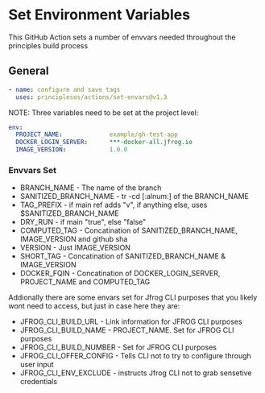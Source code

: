 # Set Environment Variables

This GitHub Action sets a number of envvars needed throughout the principles build process

## General

```yml
- name: configure and save tags
  uses: principlesos/actions/set-envars@v1.3
```
NOTE: Three variables need to be set at the project level:
```yml
env:
  PROJECT_NAME:             example/gh-test-app
  DOCKER_LOGIN_SERVER:      ***-docker-all.jfrog.io
  IMAGE_VERSION:            1.0.0
```


### Envvars Set
* BRANCH_NAME - The name of the branch
* SANITIZED_BRANCH_NAME -  tr -cd [:alnum:] of the BRANCH_NAME
* TAG_PREFIX - if main ref adds "v",  if anything else, uses $SANITIZED_BRANCH_NAME
* DRY_RUN - if main "true", else "false"
* COMPUTED_TAG - Concatination of SANITIZED_BRANCH_NAME, IMAGE_VERSION and github sha
* VERSION - Just IMAGE_VERSION
* SHORT_TAG - Concatination of SANITIZED_BRANCH_NAME & IMAGE_VERSION
* DOCKER_FQIN - Concatination of DOCKER_LOGIN_SERVER, PROJECT_NAME and COMPUTED_TAG

Addionally there are some envars set for Jfrog CLI purposes that you likely wont need to access, but just in case here they are:
* JFROG_CLI_BUILD_URL - Link information for JFROG CLI purposes
* JFROG_CLI_BUILD_NAME - PROJECT_NAME. Set for JFROG CLI purposes
* JFROG_CLI_BUILD_NUMBER - Set for JFROG CLI purposes
* JFROG_CLI_OFFER_CONFIG - Tells CLI not to try to configure through user input
* JFROG_CLI_ENV_EXCLUDE - instructs Jfrog CLI not to grab sensetive credentials
